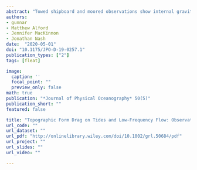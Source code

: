 ```yaml
---
abstract: "Towed shipboard and moored observations show internal gravity waves over a tall, supercritical submarine ridge that reaches to 1000 m below the ocean surface in the tropical western Pacific north of Palau. The lee-wave or topographic Froude number, $N h_0 / U_0$ (where $N$ is the buoyancy frequency, $h_0$ the ridge height, and $U_0$ the farfield velocity), ranged between 25 and 140. The waves were generated by a superposition of tidal and low-frequency flows and thus had two distinct energy sources with combined amplitudes of up to 0.2 m/s. Local breaking of the waves led to enhanced rates of dissipation of turbulent kinetic energy reaching above 10<sup>-6</sup> W/kg in the lee of the ridge near topography. Turbulence observations showed a stark contrast between conditions at spring and neap tide. During spring tide, when the tidal flow dominated, turbulence was approximately equally distributed around both sides of the ridge. During neap tide, when the mean flow dominated over tidal oscillations, turbulence was mostly observed on the downstream side of the ridge relative to the mean flow. The drag exerted by the ridge on the flow, estimated to $\\mathcal{O}(10^4)$ N/m for individual ridge crossings, and the associated power loss, thus provide an energy sink both for the low-frequency ocean circulation and the tidal flow."
authors:
- gunnar
- Matthew Alford
- Jennifer MacKinnon
- Jonathan Nash
date:  "2020-05-01"
doi: "10.1175/JPO-D-19-0257.1"
publication_types: ["2"]
tags: [fleat]

image:
  caption: ''
  focal_point: ""
  preview_only: false
math: true
publication: "*Journal of Physical Oceanography* 50(5)"
publication_short: ""
featured: false

title: "Topographic Form Drag on Tides and Low-Frequency Flow: Observations of Nonlinear Lee Waves over a Tall Submarine Ridge near Palau"
url_code: ""
url_dataset: ""
url_pdf: "http://onlinelibrary.wiley.com/doi/10.1002/grl.50684/pdf"
url_project: ""
url_slides: ""
url_video: ""

---
```



